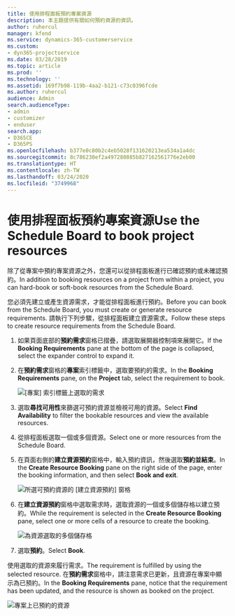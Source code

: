 ```yaml
---
title: 使用排程面板預約專案資源
description: 本主題提供有關如何預約資源的資訊。
author: ruhercul
manager: kfend
ms.service: dynamics-365-customerservice
ms.custom:
- dyn365-projectservice
ms.date: 03/28/2019
ms.topic: article
ms.prod: ''
ms.technology: ''
ms.assetid: 169f7b98-119b-4aa2-b121-c73c0396fcde
ms.author: ruhercul
audience: Admin
search.audienceType:
- admin
- customizer
- enduser
search.app:
- D365CE
- D365PS
ms.openlocfilehash: b377e0c80b2c4eb5028f131620213ea534a1a4dc
ms.sourcegitcommit: 8c786230ef2a497280885b827162561776e2eb00
ms.translationtype: HT
ms.contentlocale: zh-TW
ms.lasthandoff: 03/24/2020
ms.locfileid: "3749968"
---
```

# <a name="use-the-schedule-board-to-book-project-resources"></a><span data-ttu-id="6d3d6-103">使用排程面板預約專案資源</span><span class="sxs-lookup"><span data-stu-id="6d3d6-103">Use the Schedule Board to book project resources</span></span>

<span data-ttu-id="6d3d6-104">除了從專案中預約專案資源之外，您還可以從排程面板進行已確認預約或未確認預約。</span><span class="sxs-lookup"><span data-stu-id="6d3d6-104">In addition to booking resources on a project from within a project, you can hard-book or soft-book resources from the Schedule Board.</span></span>

<span data-ttu-id="6d3d6-105">您必須先建立或產生資源需求，才能從排程面板進行預約。</span><span class="sxs-lookup"><span data-stu-id="6d3d6-105">Before you can book from the Schedule Board, you must create or generate resource requirements.</span></span> <span data-ttu-id="6d3d6-106">請執行下列步驟，從排程面板建立資源需求。</span><span class="sxs-lookup"><span data-stu-id="6d3d6-106">Follow these steps to create resource requirements from the Schedule Board.</span></span>

1. <span data-ttu-id="6d3d6-107">如果頁面底部的**預約需求**窗格已摺疊，請選取展開器控制項來展開它。</span><span class="sxs-lookup"><span data-stu-id="6d3d6-107">If the **Booking Requirements** pane at the bottom of the page is collapsed, select the expander control to expand it.</span></span>
2. <span data-ttu-id="6d3d6-108">在**預約需求**窗格的**專案**索引標籤中，選取要預約的需求。</span><span class="sxs-lookup"><span data-stu-id="6d3d6-108">In the **Booking Requirements** pane, on the **Project** tab, select the requirement to book.</span></span>

    ![[專案] 索引標籤上選取的需求](media/Resource-Management-image73.png)

3. <span data-ttu-id="6d3d6-110">選取**尋找可用性**來篩選可預約資源並檢視可用的資源。</span><span class="sxs-lookup"><span data-stu-id="6d3d6-110">Select **Find Availability** to filter the bookable resources and view the available resources.</span></span> 
4. <span data-ttu-id="6d3d6-111">從排程面板選取一個或多個資源。</span><span class="sxs-lookup"><span data-stu-id="6d3d6-111">Select one or more resources from the Schedule Board.</span></span> 
5. <span data-ttu-id="6d3d6-112">在頁面右側的**建立資源預約**窗格中，輸入預約資訊，然後選取**預約並結束**。</span><span class="sxs-lookup"><span data-stu-id="6d3d6-112">In the **Create Resource Booking** pane on the right side of the page, enter the booking information, and then select **Book and exit**.</span></span>

    ![所選可預約資源的 [建立資源預約] 窗格](media/Resource-Management-image74.png)

6. <span data-ttu-id="6d3d6-114">在**建立資源預約**窗格中選取需求時，選取資源的一個或多個儲存格以建立預約。</span><span class="sxs-lookup"><span data-stu-id="6d3d6-114">While the requirement is selected in the **Create Resource Booking** pane, select one or more cells of a resource to create the booking.</span></span>

    ![為資源選取的多個儲存格](media/Resource-Management-image75.png)

7. <span data-ttu-id="6d3d6-116">選取**預約**。</span><span class="sxs-lookup"><span data-stu-id="6d3d6-116">Select **Book**.</span></span>

<span data-ttu-id="6d3d6-117">使用選取的資源來履行需求。</span><span class="sxs-lookup"><span data-stu-id="6d3d6-117">The requirement is fulfilled by using the selected resource.</span></span> <span data-ttu-id="6d3d6-118">在**預約需求**窗格中，請注意需求已更新，且資源在專案中顯示為已預約。</span><span class="sxs-lookup"><span data-stu-id="6d3d6-118">In the **Booking Requirements** pane, notice that the requirement has been updated, and the resource is shown as booked on the project.</span></span>

![專案上已預約的資源](media/Resource-Management-image76.png)
